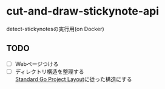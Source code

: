 # cut-and-draw-stickynote-api
detect-stickynotesの実行用(on Docker)

## TODO
* [ ] Webページつける
* [ ] ディレクトリ構造を整理する  
  [Standard Go Project Layout](https://github.com/golang-standards/project-layout)に従った構造にする
